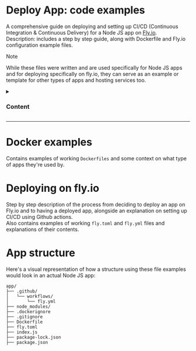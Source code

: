 # Deploy App: code examples

A comprehensive guide on deploying and setting up CI/CD (Continuous Integration & Continuous Delivery) for a Node JS app on [Fly.io](https://fly.io/).<br>
Description: includes a step by step guide, along with Dockerfile and Fly.io configuration example files.

> [!NOTE]
> While these files were written and are used specifically for Node JS apps and for deploying specifically on fly.io, they can serve as an example or template for other types of apps and hosting services too.

<details>

  <summary><h3>Content</h3></summary>

- [Dockerfile examples](/Dockerfile%20examples)
  - [Dockerfile_generic](/Dockerfile%20examples#dockerfile_generic)
  - [Dockerfile_puppeteer](/Dockerfile%20examples#dockerfile_puppeteer)
  - [.dockerignore](/Dockerfile%20examples#dockerignore)
- [Deploying on fly.io](/Deploying%20on%20Fly.io)
  - [Installing flyctl](/Deploying%20on%20Fly.io#installing-flyctl)
  - [Launching on fly.io](/Deploying%20on%20Fly.io#launching-on-flyio)
    - [Secrets](/Deploying%20on%20Fly.io#secrets)
    - [fly.toml](/Deploying%20on%20Fly.io#flytoml)
  - [Continuous deployment on fly.io](/Deploying%20on%20Fly.io#continuous-deployment-on-flyio)
    - [Get a fly token](/Deploying%20on%20Fly.io#get-a-fly-token)
    - [Github actions](/Deploying%20on%20Fly.io#github-actions)
    - [fly.yml](/Deploying%20on%20Fly.io#flyyml)
  - [More relevant documentation](/Deploying%20on%20Fly.io#more-relevant-documentation)
- [App structure](#appstructure)

</details>
<hr>

# Docker examples

Contains examples of working `Dockerfiles` and some context on what type of apps they're used by.

# Deploying on fly.io

Step by step description of the process from deciding to deploy an app on Fly.io and to having a deployed app, alongside an explanation on setting up CI/CD using Github actions.<br>
Also contains examples of working `fly.toml` and `fly.yml` files and explanations of their contents.

# App structure

Here's a visual representation of how a structure using these file examples would look in an actual Node JS app:

```
app/
├── .github/
│   └── workflows/
│       └── fly.yml
├── node_modules/
├── .dockerignore
├── .gitignore
├── Dockerfile
├── fly.toml
├── index.js
├── package-lock.json
├── package.json
```
